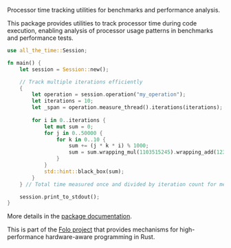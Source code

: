 Processor time tracking utilities for benchmarks and performance analysis.

This package provides utilities to track processor time during code execution,
enabling analysis of processor usage patterns in benchmarks and performance tests.

```rust
use all_the_time::Session;

fn main() {
    let session = Session::new();

    // Track multiple iterations efficiently
    {
        let operation = session.operation("my_operation");
        let iterations = 10;
        let _span = operation.measure_thread().iterations(iterations);
        
        for i in 0..iterations {
            let mut sum = 0;
            for j in 0..50000 {
                for k in 0..10 {
                    sum += (j * k * i) % 1000;
                    sum = sum.wrapping_mul(1103515245).wrapping_add(12345);
                }
            }
            std::hint::black_box(sum);
        }
    } // Total time measured once and divided by iteration count for mean

    session.print_to_stdout();
}
```

More details in the [package documentation](https://docs.rs/all_the_time/).

This is part of the [Folo project](https://github.com/folo-rs/folo) that provides mechanisms for
high-performance hardware-aware programming in Rust.

